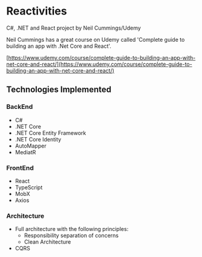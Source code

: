 # Reactivities 

C#, .NET and React project by Neil Cummings/Udemy

Neil Cummings has a great course on Udemy called 'Complete guide to building an app with .Net Core and React'.

[https://www.udemy.com/course/complete-guide-to-building-an-app-with-net-core-and-react/](https://www.udemy.com/course/complete-guide-to-building-an-app-with-net-core-and-react/)


## Technologies Implemented

### BackEnd

 - C#
 - .NET Core
 - .NET Core Entity Framework
 - .NET Core Identity
 - AutoMapper
 - MediatR

### FrontEnd

 - React 
 - TypeScript
 - MobX
 - Axios

### Architecture
-   Full architecture with the following principles:
    -   Responsibility separation of concerns
    -   Clean Architecture
-   CQRS
